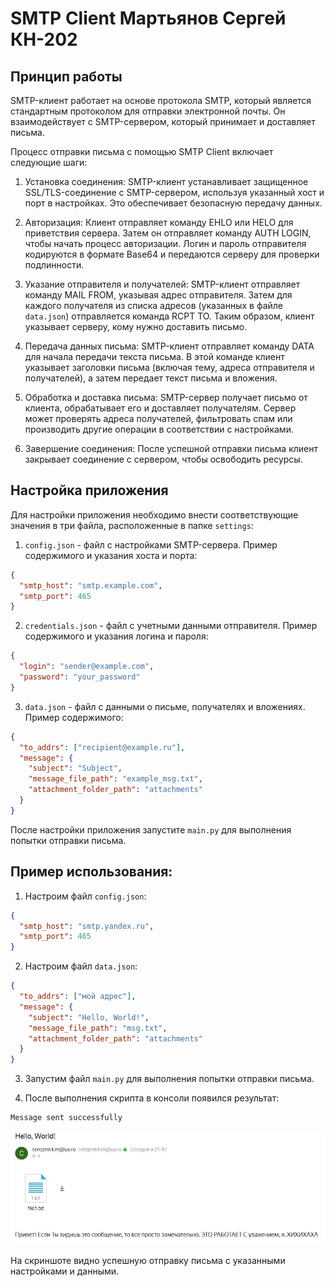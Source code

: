 SMTP Client Мартьянов Сергей КН-202
===========

Принцип работы
--------------

SMTP-клиент работает на основе протокола SMTP, который является стандартным протоколом для отправки электронной почты. Он взаимодействует с SMTP-сервером, который принимает и доставляет письма.

Процесс отправки письма с помощью SMTP Client включает следующие шаги:

1.  Установка соединения: SMTP-клиент устанавливает защищенное SSL/TLS-соединение с SMTP-сервером, используя указанный хост и порт в настройках. Это обеспечивает безопасную передачу данных.
    
2.  Авторизация: Клиент отправляет команду EHLO или HELO для приветствия сервера. Затем он отправляет команду AUTH LOGIN, чтобы начать процесс авторизации. Логин и пароль отправителя кодируются в формате Base64 и передаются серверу для проверки подлинности.
    
3.  Указание отправителя и получателей: SMTP-клиент отправляет команду MAIL FROM, указывая адрес отправителя. Затем для каждого получателя из списка адресов (указанных в файле `data.json`) отправляется команда RCPT TO. Таким образом, клиент указывает серверу, кому нужно доставить письмо.
    
4.  Передача данных письма: SMTP-клиент отправляет команду DATA для начала передачи текста письма. В этой команде клиент указывает заголовки письма (включая тему, адреса отправителя и получателей), а затем передает текст письма и вложения.
    
5.  Обработка и доставка письма: SMTP-сервер получает письмо от клиента, обрабатывает его и доставляет получателям. Сервер может проверять адреса получателей, фильтровать спам или производить другие операции в соответствии с настройками.
    
6.  Завершение соединения: После успешной отправки письма клиент закрывает соединение с сервером, чтобы освободить ресурсы.
    

Настройка приложения
--------------------

Для настройки приложения необходимо внести соответствующие значения в три файла, расположенные в папке `settings`:

1.  `config.json` - файл с настройками SMTP-сервера. Пример содержимого и указания хоста и порта:

```json
{
  "smtp_host": "smtp.example.com", 
  "smtp_port": 465
}
```

2.  `credentials.json` - файл с учетными данными отправителя. Пример содержимого и указания логина и пароля:

```json
{   
  "login": "sender@example.com",   
  "password": "your_password" 
}
```

3.  `data.json` - файл с данными о письме, получателях и вложениях. Пример содержимого:

```json
{   
  "to_addrs": ["recipient@example.ru"],   
  "message": {     
    "subject": "Subject",    
    "message_file_path": "example_msg.txt",     
    "attachment_folder_path": "attachments"
  }
}
```
После настройки приложения запустите `main.py` для выполнения попытки отправки письма.   


Пример использования:
--------------

1.  Настроим файл `config.json`:

```json
{     
  "smtp_host": "smtp.yandex.ru",     
  "smtp_port": 465
}
```

2.  Настроим файл `data.json`:

```json
{   
  "to_addrs": ["мой адрес"],   
  "message": {     
    "subject": "Hello, World!",     
    "message_file_path": "msg.txt",     
    "attachment_folder_path": "attachments"
  }
}
```
3.  Запустим файл `main.py` для выполнения попытки отправки письма.
    
4.  После выполнения скрипта в консоли появился результат:

```shell
Message sent successfully
```

![SMTP Client Result](usage.jpg)

На скриншоте видно успешную отправку письма с указанными настройками и данными.
